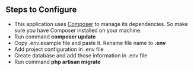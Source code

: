 <h2>Steps to Configure</h2>
<ul>
<li>This application uses <a href="https://getcomposer.org/">Composer</a> to manage its dependencies. So make sure you have Composer installed on your machine.</li>
<li>Run command <b>composer update</b></li>
<li>Copy .env.example file and paste it. Rename file name to <b>.env</b></li>
<li>Add project configuration in .env file</li>
<li>Create database and add those information in .env file</li>
<li>Run command <b>php artisan migrate</b></li>
</ul>